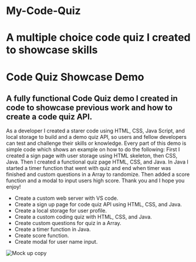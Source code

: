 # My-Code-Quiz
# A multiple choice code quiz I created to showcase skills
# Code Quiz Showcase Demo

## A fully functional Code Quiz demo I created in code to showcase previous work and how to create a code quiz API.


As a developer I created a starer code using HTML, CSS, Java Script, and local storage to build and a demo quiz API, so users and fellow developers can test and challenge their skills or knowledge. Every part of this demo is simple code which shows an example on how to do the following: First I created a sign page with user storage using HTML skeleton, then CSS, Java. Then I created a functional quiz page HTML, CSS, and Java. In Java I started a timer function that went with quiz and end when timer was finished and custom questions in a Array to randomize. Then added a score function and a modal to input users high score. Thank you and I hope you enjoy!

* Create a custom web server with VS code.
* Create a sign up page for code quiz API using HTML, CSS, and Java.
* Create a local storage for user profile.
* Create a custom coding quiz with HTML, CSS, and Java.
* Create custom questions for quiz in a Array.
* Create a timer function in Java.
* Create score function.
* Create modal for user name input.

![ Mock up copy](https://user-images.githubusercontent.com/119483866/228985532-a65c6c62-7df1-4928-a1d2-4ea84f9ef951.png)
